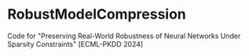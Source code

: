 # RobustModelCompression
Code for "Preserving Real-World Robustness of Neural Networks Under Sparsity Constraints" [ECML-PKDD 2024]
